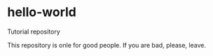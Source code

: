 # hello-world
Tutorial repository

This repository is onle for good people.
If you are bad, please, leave.
